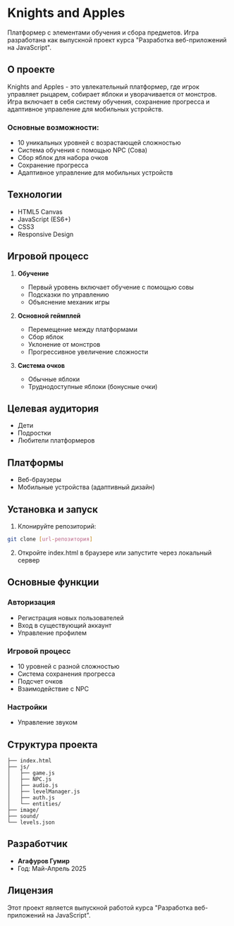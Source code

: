 # Knights and Apples

Платформер с элементами обучения и сбора предметов. Игра разработана как выпускной проект курса "Разработка веб-приложений на JavaScript".

## О проекте

Knights and Apples - это увлекательный платформер, где игрок управляет рыцарем, собирает яблоки и уворачивается от монстров. Игра включает в себя систему обучения, сохранение прогресса и адаптивное управление для мобильных устройств.

### Основные возможности:
- 10 уникальных уровней с возрастающей сложностью
- Система обучения с помощью NPC (Сова)
- Сбор яблок для набора очков
- Сохранение прогресса
- Адаптивное управление для мобильных устройств

## Технологии

- HTML5 Canvas
- JavaScript (ES6+)
- CSS3
- Responsive Design

## Игровой процесс

1. **Обучение**
   - Первый уровень включает обучение с помощью совы
   - Подсказки по управлению
   - Объяснение механик игры

2. **Основной геймплей**
   - Перемещение между платформами
   - Сбор яблок
   - Уклонение от монстров
   - Прогрессивное увеличение сложности

3. **Система очков**
   - Обычные яблоки
   - Труднодоступные яблоки (бонусные очки)

## Целевая аудитория

- Дети
- Подростки
- Любители платформеров

## Платформы

- Веб-браузеры
- Мобильные устройства (адаптивный дизайн)

## Установка и запуск

1. Клонируйте репозиторий:
```bash
git clone [url-репозитория]
```

2. Откройте index.html в браузере или запустите через локальный сервер

## Основные функции

### Авторизация
- Регистрация новых пользователей
- Вход в существующий аккаунт
- Управление профилем

### Игровой процесс
- 10 уровней с разной сложностью
- Система сохранения прогресса
- Подсчет очков
- Взаимодействие с NPC

### Настройки
- Управление звуком

## Структура проекта

```
├── index.html
├── js/
│   ├── game.js
│   ├── NPC.js
│   ├── audio.js
│   ├── levelManager.js
│   ├── auth.js
│   └── entities/
├── image/
├── sound/
└── levels.json
```

## Разработчик

- **Агафуров Гумир**
- Год: Май-Апрель 2025

## Лицензия

Этот проект является выпускной работой курса "Разработка веб-приложений на JavaScript". 